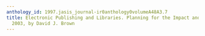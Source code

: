 ```yaml
---
anthology_id: 1997.jasis_journal-ir0anthology0volumeA48A3.7
title: Electronic Publishing and Libraries. Planning for the Impact and Growth to
  2003, by David J. Brown
---
```

